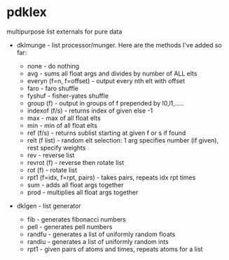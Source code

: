 # pdklex
multipurpose list externals for pure data

- dklmunge - list processor/munger. Here are the methods I've added so far:
    - none - do nothing
    - avg - sums all float args and divides by number of ALL elts
    - everyn (f=n, f=offset) - output every nth elt with offset
    - faro - faro shuffle
    - fyshuf - fisher-yates shuffle
    - group (f) - output in groups of f prepended by l0,l1,.....
    - indexof (f/s) - returns index of given else -1
    - max - max of all float elts
    - min - min of all float elts
    - ref (f/s) - returns sublist starting at given f or s if found
    - relt (f list) - random elt selection: 1 arg specifies number (if given), rest specify weights
    - rev - reverse list
    - revrot (f) - reverse then rotate list
    - rot (f) - rotate list
    - rpt1 (f=idx, f=rpt, pairs) - takes pairs, repeats idx rpt times
    - sum - adds all float args together
    - prod - multiplies all float args together

- dklgen - list generator
    - fib - generates fibonacci numbers
    - pell - generates pell numbers
    - randfu - generates a list of uniformly random floats
    - randiu - generates a list of uniformly random ints
    - rpt1 - given pairs of atoms and times, repeats atoms for a list

